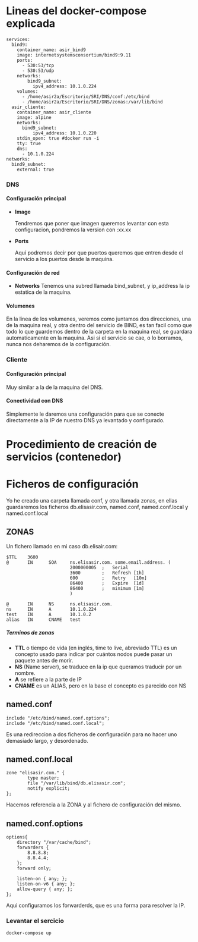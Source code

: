 # Lineas del docker-compose explicada

```
services:
  bind9:
    container_name: asir_bind9
    image: internetsystemsconsortium/bind9:9.11
    ports:
      - 530:53/tcp
      - 530:53/udp
    networks:
        bind9_subnet:
          ipv4_address: 10.1.0.224
    volumes:
      - /home/asir2a/Escritorio/SRI/DNS/conf:/etc/bind
      - /home/asir2a/Escritorio/SRI/DNS/zonas:/var/lib/bind
  asir_cliente:
    container_name: asir_cliente
    image: alpine
    networks:
      bind9_subnet:
          ipv4_address: 10.1.0.220
    stdin_open: true #docker run -i
    tty: true
    dns:
      - 10.1.0.224
networks:
  bind9_subnet:
    external: true      
```


### DNS
#### Configuración principal
* **Image**

  Tendremos que poner que imagen queremos levantar con esta configuracion, pondremos la version con :xx.xx
* **Ports**

  Aquí podremos decir por que puertos queremos que entren desde el servicio a los puertos desde la maquina.



#### Configuración de red

* **Networks**
  Tenemos una subred llamada bind_subnet, y ip_address la ip estatica de la maquina.

#### Volumenes
  En la linea de los volumenes, veremos como juntamos dos direcciones, una de la maquina real, y otra dentro del servicio de BIND, es tan facil como que todo lo que guardemos dentro de la carpeta en la maquina real, se guardara automaticamente en la maquina. 
Asi si el servicio se cae, o lo borramos, nunca nos deharemos de la configuración.


### Cliente
#### Configuración principal

  Muy similar a la de la maquina del DNS.
#### Conectividad con DNS
  Simplemente le daremos una configuración para que se conecte directamente a la IP de nuestro DNS ya levantado y configurado.


# Procedimiento de creación de servicios (contenedor)


# Ficheros de configuración

Yo he creado una carpeta llamada conf, y otra llamada zonas, en ellas guardaremos los ficheros db.elisasir.com, named.conf, named.conf.local y named.conf.local
## ZONAS
Un fichero llamado en mi caso db.elisair.com:

```
$TTL    3600
@       IN      SOA     ns.elisasir.com. some.email.address. (
                        2000000005  ;   Serial
                        3600        ;   Refresh [1h]
                        600         ;   Retry   [10m]
                        86400       ;   Expire  [1d]
                        86400       ;   minimum [1m]
                        )

@       IN      NS      ns.elisasir.com.
ns      IN      A       10.1.0.224
test    IN      A       10.1.0.2
alias   IN      CNAME   test

```

##### Terminos de zonas
* **TTL**
  o tiempo de vida (en inglés, time to live, abreviado TTL) es un concepto usado para indicar por cuántos nodos puede pasar un paquete antes de morir.
* **NS**
  (Name server), se traduce en la ip que queramos traducir por un nombre.
* **A**
   se refiere a la parte de IP
* **CNAME**
  es un ALIAS, pero en la base el concepto es parecido con NS

## named.conf

```
include "/etc/bind/named.conf.options";
include "/etc/bind/named.conf.local";

```
Es una redireccion a dos ficheros de configuración para no hacer uno demasiado largo, y desordenado.

## named.conf.local
```
zone "elisasir.com." {
        type master;
        file "/var/lib/bind/db.elisasir.com";
        notify explicit;
};
```
Hacemos referencia a la ZONA y al fichero de configuración del mismo.


## named.conf.options
```
options{
    directory "/var/cache/bind";
    forwarders {
        8.8.8.8;
        8.8.4.4;
    };
    forward only;

    listen-on { any; };
    listen-on-v6 { any; };
    allow-query { any; };
};
```
Aqui configuramos los forwarderds, que es una forma para resolver la IP.


### Levantar el sercicio 

```
docker-compose up
```
